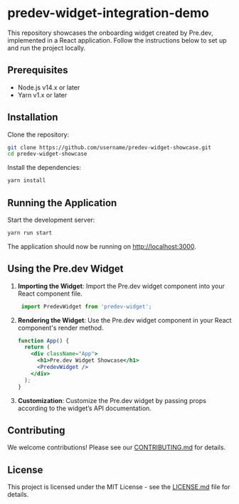 # predev-widget-integration-demo

This repository showcases the onboarding widget created by Pre.dev, implemented in a React application. Follow the instructions below to set up and run the project locally.

## Prerequisites

- Node.js v14.x or later
- Yarn v1.x or later

## Installation

Clone the repository:

```sh
git clone https://github.com/username/predev-widget-showcase.git
cd predev-widget-showcase
```

Install the dependencies:

```sh
yarn install
```

## Running the Application

Start the development server:

```sh
yarn run start
```

The application should now be running on [http://localhost:3000](http://localhost:3000).

## Using the Pre.dev Widget

1. **Importing the Widget**: Import the Pre.dev widget component into your React component file.

   ```jsx
   	import PredevWidget from 'predev-widget';
   ```

2. **Rendering the Widget**: Use the Pre.dev widget component in your React component's render method.

   ```jsx
   function App() {
     return (
       <div className="App">
         <h1>Pre.dev Widget Showcase</h1>
         <PredevWidget />
       </div>
     );
   }
   ```

3. **Customization**: Customize the Pre.dev widget by passing props according to the widget’s API documentation.

## Contributing

We welcome contributions! Please see our [CONTRIBUTING.md](CONTRIBUTING.md) for details.

## License

This project is licensed under the MIT License - see the [LICENSE.md](LICENSE.md) file for details.